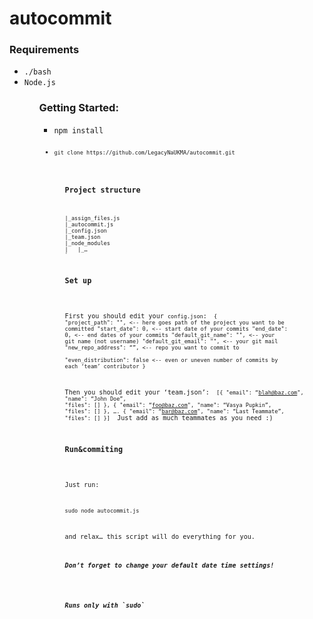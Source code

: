 <h1>autocommit</h1>

<h3>Requirements</h3>
<ul>
	<li><code>./bash</code></li>
	<li><code>Node.js</code></li>
<ul>
<h3>Getting Started:</h3>
<ul>
	<li><code>npm install<code></li>
	<li><code>git clone https://github.com/LegacyNaUKMA/autocommit.git</code></li>
<ul>
<h3>Project structure</h3>
<code>
|_assign_files.js
|_autocommit.js
|_config.json
|_team.json
|_node_modules
|	|_…
`
</code>
<h3>Set up</h3>

First you should edit your `config.json`:
<code>
{
  "project_path": "", <-- here goes path of the project you want to be committed
  "start_date": 0, <-- start date of your commits
  "end_date": 0, <-- end dates of your commits
  "default_git_name": "", <-- your git name (not username)
  "default_git_email": "", <-- your git mail
  "new_repo_address": “”, <-- repo you want to commit to  
  "even_distribution": false <-- even or uneven number of commits by each ‘team’ contributor
}
</code>

Then you should edit your ‘team.json’:
<code>
[{
	"email": “blah@baz.com",
	"name": “John Doe”,
	"files": []
}, {
	"email": “foo@baz.com",
	"name": “Vasya Pupkin”,
	"files": []
}, 
….
{
	"email": “bar@baz.com",
	"name": “Last Teammate”,
	"files": []
}]
</code>
Just add as much teammates as you need :)

<h3>Run&commiting</h3>

Just run:

`sudo node autocommit.js`

and relax… this script will do everything for you.

<h5>Don’t forget to change your default date time settings!</h5>

<h5>Runs only with `sudo`</h5>
